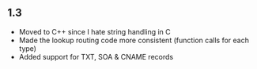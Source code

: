 ## 1.3

- Moved to C++ since I hate string handling in C
- Made the lookup routing code more consistent (function calls for each type)
- Added support for TXT, SOA & CNAME records
